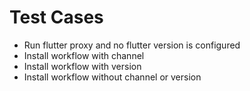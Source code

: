 # Test Cases

- Run flutter proxy and no flutter version is configured
- Install workflow with channel
- Install workflow with version
- Install workflow without channel or version
